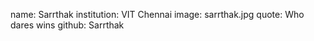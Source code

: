 name: Sarrthak 
institution: VIT Chennai
image: sarrthak.jpg 
quote: Who dares wins
github: Sarrthak
